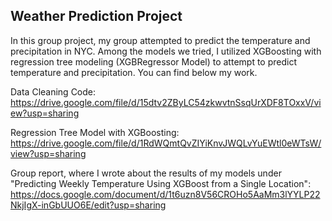 ## Weather Prediction Project

In this group project, my group attempted to predict the temperature and precipitation in NYC. Among the models we tried, I utilized XGBoosting with regression tree modeling (XGBRegressor Model) to attempt to predict temperature and precipitation. You can find below my work.

Data Cleaning Code: 
https://drive.google.com/file/d/15dtv2ZByLC54zkwvtnSsqUrXDF8TOxxV/view?usp=sharing

Regression Tree Model with XGBoosting: 
https://drive.google.com/file/d/1RdWQmtQvZIYiKnvJWQLvYuEWtl0eWTsW/view?usp=sharing

Group report, where I wrote about the results of my models under "Predicting Weekly Temperature Using XGBoost from a Single Location": 
https://docs.google.com/document/d/1t6uzn8V56CROHo5AaMm3lYYLP22NkjIgX-inGbUUO6E/edit?usp=sharing
